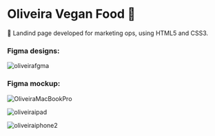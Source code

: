 # Oliveira Vegan Food :green_heart:

:dart: Landind page developed for marketing ops, using HTML5 and CSS3.

### Figma designs:

![oliveirafgma](https://user-images.githubusercontent.com/65367775/90297971-cae11300-de66-11ea-8ade-3da3f8009f48.png)

### Figma mockup:

![OliveiraMacBookPro](https://user-images.githubusercontent.com/65367775/90298086-2e6b4080-de67-11ea-93bf-c38e764b2ca5.png)


![oliveiraipad](https://user-images.githubusercontent.com/65367775/90990168-97dd0480-e575-11ea-8f97-762d224cb637.png)

![oliveiraiphone2](https://user-images.githubusercontent.com/65367775/90990253-4ed98000-e576-11ea-9d93-d60f11a6d7d9.png)
